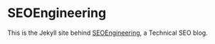 # SEOEngineering

This is the Jekyll site behind [SEOEngineering](https://seoengr.net "SEOEngineering blog"), a Technical SEO blog.